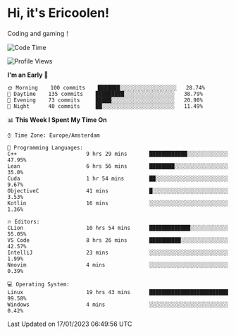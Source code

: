 # Hi, it's Ericoolen!
Coding and gaming！

<!--START_SECTION:waka-->
![Code Time](http://img.shields.io/badge/Code%20Time-625%20hrs%2038%20mins-blue)

![Profile Views](http://img.shields.io/badge/Profile%20Views-0-blue)

**I'm an Early 🐤** 

```text
🌞 Morning    100 commits    ███████░░░░░░░░░░░░░░░░░░   28.74% 
🌆 Daytime    135 commits    █████████░░░░░░░░░░░░░░░░   38.79% 
🌃 Evening    73 commits     █████░░░░░░░░░░░░░░░░░░░░   20.98% 
🌙 Night      40 commits     ██░░░░░░░░░░░░░░░░░░░░░░░   11.49%

```


📊 **This Week I Spent My Time On** 

```text
⌚︎ Time Zone: Europe/Amsterdam

💬 Programming Languages: 
C++                      9 hrs 29 mins       ████████████░░░░░░░░░░░░░   47.95% 
Lean                     6 hrs 56 mins       ████████░░░░░░░░░░░░░░░░░   35.0% 
Cuda                     1 hr 54 mins        ██░░░░░░░░░░░░░░░░░░░░░░░   9.67% 
ObjectiveC               41 mins             █░░░░░░░░░░░░░░░░░░░░░░░░   3.53% 
Kotlin                   16 mins             ░░░░░░░░░░░░░░░░░░░░░░░░░   1.36%

🔥 Editors: 
CLion                    10 hrs 54 mins      █████████████░░░░░░░░░░░░   55.05% 
VS Code                  8 hrs 26 mins       ██████████░░░░░░░░░░░░░░░   42.57% 
IntelliJ                 23 mins             ░░░░░░░░░░░░░░░░░░░░░░░░░   1.99% 
Neovim                   4 mins              ░░░░░░░░░░░░░░░░░░░░░░░░░   0.39%

💻 Operating System: 
Linux                    19 hrs 43 mins      █████████████████████████   99.58% 
Windows                  4 mins              ░░░░░░░░░░░░░░░░░░░░░░░░░   0.42%

```


 Last Updated on 17/01/2023 06:49:56 UTC
<!--END_SECTION:waka-->

